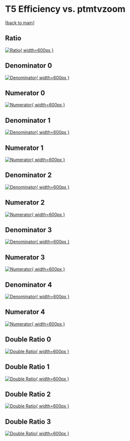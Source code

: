 # T5 Efficiency vs. ptmtvzoom

[[back to main](./)]



## Ratio

[![Ratio](../mtv/var/T5_loweta_321_0_eff_ptmtvzoom.png){ width=600px }](../mtv/var/T5_loweta_321_0_eff_ptmtvzoom.pdf)

## Denominator 0

[![Denominator](../mtv/den/T5_loweta_321_0_eff_ptmtvzoom_den0.png){ width=600px }](../mtv/den/T5_loweta_321_0_eff_ptmtvzoom_den0.pdf)

## Numerator 0

[![Numerator](../mtv/num/T5_loweta_321_0_eff_ptmtvzoom_num0.png){ width=600px }](../mtv/num/T5_loweta_321_0_eff_ptmtvzoom_num0.pdf)

## Denominator 1

[![Denominator](../mtv/den/T5_loweta_321_0_eff_ptmtvzoom_den1.png){ width=600px }](../mtv/den/T5_loweta_321_0_eff_ptmtvzoom_den1.pdf)

## Numerator 1

[![Numerator](../mtv/num/T5_loweta_321_0_eff_ptmtvzoom_num1.png){ width=600px }](../mtv/num/T5_loweta_321_0_eff_ptmtvzoom_num1.pdf)

## Denominator 2

[![Denominator](../mtv/den/T5_loweta_321_0_eff_ptmtvzoom_den2.png){ width=600px }](../mtv/den/T5_loweta_321_0_eff_ptmtvzoom_den2.pdf)

## Numerator 2

[![Numerator](../mtv/num/T5_loweta_321_0_eff_ptmtvzoom_num2.png){ width=600px }](../mtv/num/T5_loweta_321_0_eff_ptmtvzoom_num2.pdf)

## Denominator 3

[![Denominator](../mtv/den/T5_loweta_321_0_eff_ptmtvzoom_den3.png){ width=600px }](../mtv/den/T5_loweta_321_0_eff_ptmtvzoom_den3.pdf)

## Numerator 3

[![Numerator](../mtv/num/T5_loweta_321_0_eff_ptmtvzoom_num3.png){ width=600px }](../mtv/num/T5_loweta_321_0_eff_ptmtvzoom_num3.pdf)

## Denominator 4

[![Denominator](../mtv/den/T5_loweta_321_0_eff_ptmtvzoom_den4.png){ width=600px }](../mtv/den/T5_loweta_321_0_eff_ptmtvzoom_den4.pdf)

## Numerator 4

[![Numerator](../mtv/num/T5_loweta_321_0_eff_ptmtvzoom_num4.png){ width=600px }](../mtv/num/T5_loweta_321_0_eff_ptmtvzoom_num4.pdf)

## Double Ratio 0

[![Double Ratio](../mtv/ratio/T5_loweta_321_0_eff_ptmtvzoom_ratio0.png){ width=600px }](../mtv/ratio/T5_loweta_321_0_eff_ptmtvzoom_ratio0.pdf)

## Double Ratio 1

[![Double Ratio](../mtv/ratio/T5_loweta_321_0_eff_ptmtvzoom_ratio1.png){ width=600px }](../mtv/ratio/T5_loweta_321_0_eff_ptmtvzoom_ratio1.pdf)

## Double Ratio 2

[![Double Ratio](../mtv/ratio/T5_loweta_321_0_eff_ptmtvzoom_ratio2.png){ width=600px }](../mtv/ratio/T5_loweta_321_0_eff_ptmtvzoom_ratio2.pdf)

## Double Ratio 3

[![Double Ratio](../mtv/ratio/T5_loweta_321_0_eff_ptmtvzoom_ratio3.png){ width=600px }](../mtv/ratio/T5_loweta_321_0_eff_ptmtvzoom_ratio3.pdf)

